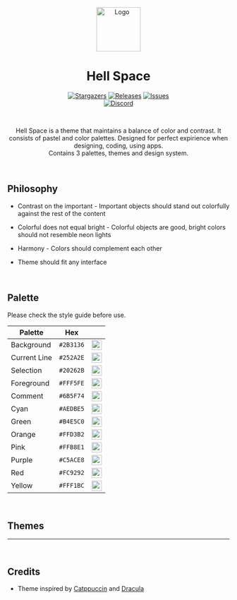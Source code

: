 <div align="center">
	<img src="https://raw.githubusercontent.com/hell-space-gm/hell-space-gm/main/assets/logo%20sircle.png" width="100" alt="Logo"/><br/>
</div>
<h1 align="center">Hell Space</h1>
<p align="center">
	<a href="https://github.com/hell-space-gm/hell-space-gm/stargazers">
		<img alt="Stargazers" src="https://img.shields.io/github/stars/hell-space-gm/hell-space-gm?style=for-the-badge&logo=starship&color=AEDBE5&logoColor=FFF5FE&labelColor=2B3136"></a>
	<a href="https://github.com/hell-space-gm/hell-space-gm/releases/latest">
		<img alt="Releases" src="https://img.shields.io/github/release/hell-space-gm/hell-space-gm.svg?style=for-the-badge&logo=github&color=FFD3B2&logoColor=FFF5FE&labelColor=2B3136"/></a>
	<a href="https://github.com/hell-space-gm/hell-space-gm/issues">
		<img alt="Issues" src="https://img.shields.io/github/issues/hell-space-gm/hell-space-gm?style=for-the-badge&logo=gitbook&color=FFD3B2&logoColor=FFF5FE&labelColor=2B3136"></a>
		<br>
	<a href="https://discord.gg/A8XfF9zh8d">
		<img alt="Discord" src="https://img.shields.io/discord/962738345962786837?style=for-the-badge&logo=discord&color=C5ACE8&logoColor=FFF5FE&labelColor=2B3136"></a>
</p>

&nbsp;

<p align="center">
	Hell Space is a theme that maintains a balance of color 
and contrast. It consists of pastel and color palettes. Designed for perfect expirience when designing, coding, using apps. 
<br>Contains 3 palettes, themes and design system.
</p>

&nbsp;

## Philosophy

* Contrast on the important - Important objects should stand out colorfully against the rest of the content

* Colorful does not equal bright - Colorful objects are good, bright colors should not resemble neon lights

* Harmony - Colors should complement each other

* Theme should fit any interface

&nbsp;

## Palette
Please check the style guide before use. 

| Palette      | Hex       |                                                                                                                                   |
| ------------ | --------- | --------------------------------------------------------------------------------------------------------------------------------- |
| Background   | `#2B3136` | <img src="https://raw.githubusercontent.com/hell-space-gm/hell-space-gm/main/assets/Background.png" height="23" width="23"/>      |
| Current Line | `#252A2E` | <img src="https://raw.githubusercontent.com/hell-space-gm/hell-space-gm/main/assets/Current%20line.png" height="23" width="23"/>  |
| Selection    | `#20262B` | <img src="https://raw.githubusercontent.com/hell-space-gm/hell-space-gm/main/assets/Selection.png" height="23" width="23"/>       |
| Foreground   | `#FFF5FE` | <img src="https://raw.githubusercontent.com/hell-space-gm/hell-space-gm/main/assets/Foreground.png" height="23" width="23"/>      |
| Comment      | `#6B5F74` | <img src="https://raw.githubusercontent.com/hell-space-gm/hell-space-gm/main/assets/Comment.png" height="23" width="23"/>         |
| Cyan         | `#AEDBE5` | <img src="https://raw.githubusercontent.com/hell-space-gm/hell-space-gm/main/assets/Cyan.png" height="23" width="23"/>            |
| Green        | `#B4E5C0` | <img src="https://raw.githubusercontent.com/hell-space-gm/hell-space-gm/main/assets/Green.png" height="23" width="23"/>           |
| Orange       | `#FFD3B2` | <img src="https://raw.githubusercontent.com/hell-space-gm/hell-space-gm/main/assets/Orange.png" height="23" width="23"/>          |
| Pink         | `#FFB8E1` | <img src="https://raw.githubusercontent.com/hell-space-gm/hell-space-gm/main/assets/Pink.png" height="23" width="23"/>            |
| Purple       | `#C5ACE8` | <img src="https://raw.githubusercontent.com/hell-space-gm/hell-space-gm/main/assets/Purple.png" height="23" width="23"/>          |
| Red          | `#FC9292` | <img src="https://raw.githubusercontent.com/hell-space-gm/hell-space-gm/main/assets/Red.png" height="23" width="23"/>             |
| Yellow       | `#FFF1BC` | <img src="https://raw.githubusercontent.com/hell-space-gm/hell-space-gm/main/assets/Yellow.png" height="23" width="23"/>          |

&nbsp;

## Themes

---

&nbsp;

## Credits

* Theme inspired by [Catppuccin](https://github.com/catppuccin/catppuccin) and [Dracula](https://github.com/dracula/dracula-theme)
